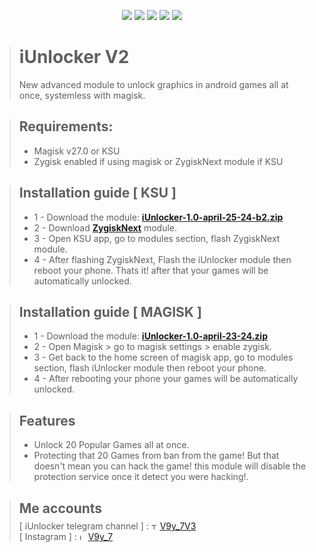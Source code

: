 <div align="center" style="margin: 8px;">

[![](https://img.shields.io/badge/%20-yellow)]()
[![](https://img.shields.io/badge/%20-blue)]()
[![](https://img.shields.io/badge/iUnlocker-v1.0.beta2-white)](https://github.com/i-Taylo/iUnlockerV2/releases/tag/v1.0)
[![](https://img.shields.io/badge/-blue)]()
[![](https://img.shields.io/badge/-yellow)]()

</div>


> # iUnlocker V2
> New advanced module to unlock graphics in android games all at once, systemless with magisk.


> ## Requirements:
>    * Magisk v27.0 or KSU
>    * Zygisk enabled if using magisk or ZygiskNext module if KSU
>

> ## Installation guide [ KSU ]
>   * 1 - Download the module: [**iUnlocker-1.0-april-25-24-b2.zip**](https://github.com/i-Taylo/iUnlockerV2/releases/download/v1.0-beta.2/iUnlocker-1.0-april-25-24-b2.zip)
>   * 2 - Download [**ZygiskNext**](https://github.com/Dr-TSNG/ZygiskNext/releases) module.
>   * 3 - Open KSU app, go to modules section, flash ZygiskNext module.
>   * 4 - After flashing ZygiskNext, Flash the iUnlocker module then reboot your phone. Thats it! after that your games will be automatically unlocked.

> ## Installation guide [ MAGISK ]
>   * 1 - Download the module: [**iUnlocker-1.0-april-23-24.zip**](https://github.com/i-Taylo/iUnlockerV2/releases/download/v1.0/iUnlocker-1.0-april-23-24.zip)
>   * 2 - Open Magisk > go to magisk settings > enable zygisk.
>   * 3 - Get back to the home screen of magisk app, go to modules section, flash iUnlocker module then reboot your phone.
>   * 4 - After rebooting your phone your games will be automatically unlocked.


> ## Features
>   -  Unlock 20 Popular Games all at once.
>   -  Protecting that 20 Games from ban from the game! But that doesn't mean you can hack the game! this module will disable the protection service once it detect you were hacking!.
>

 > ## Me accounts
> <div style="margin: -20px;"></div>
> <div style="padding-top: 10px;">
> [ iUnlocker telegram channel ] : <img src="https://github.com/gauravghongde/social-icons/raw/master/SVG/Color/Telegram.svg" alt="Telegram" width="10" height="10">
> <a href="t.me/v9y_7v2">V9y_7V3</a>
> <br>
> [ Instagram ] : <img src="https://github.com/gauravghongde/social-icons/raw/master/SVG/Color/Instagram.svg" alt="Instagram" width="10" height="10">
> <a href="https://instagram.com/v9y_7">V9y_7</a>
>

</div>
